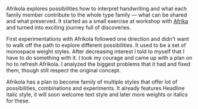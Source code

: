 Afrikola explores possibilities how to interpret handwriting and what each family member contribute to the whole type family — what can be shared and what preserved. It started as a small exercise at workshop with [Afrika](https://www.afrika.to/) and turned into exciting journey full of discoveries.

First experimentations with Afrikola followed one direction and didn't want to walk off the path to explore different possibilities. It used to be a set of monospace weight styles. After decreasing interest I told to myself that I have to do something with it. I took my courage and came up with a plan on ho to refresh Afrikola. I analyzed the biggest problems that it had and fixed them, though still respect the original concept.

Afrikola has a plan to become family of multiple styles that offer lot of possibilities, combinations and experiments. It already features Headline italic style, it will soon welcome text style and later more weights or italics for these.
